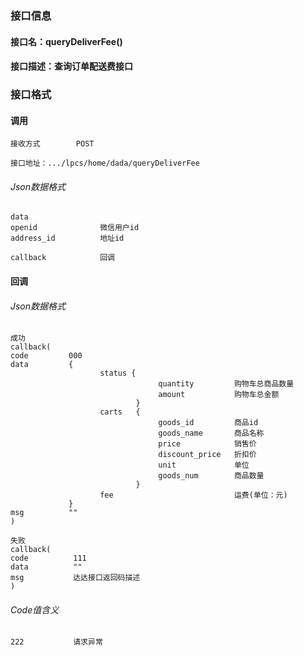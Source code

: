### 接口信息
#### 接口名：queryDeliverFee()
#### 接口描述：查询订单配送费接口

### 接口格式

#### 调用

```
接收方式        POST
```

```
接口地址：.../lpcs/home/dada/queryDeliverFee
```

###### Json数据格式
```
data
openid              微信用户id
address_id          地址id

callback            回调
```

#### 回调
###### Json数据格式

```
成功
callback(
code         000
data         {
                    status { 
                                 quantity         购物车总商品数量
                                 amount           购物车总金额
                            }
                    carts   {
                                 goods_id         商品id
                                 goods_name       商品名称
                                 price            销售价
                                 discount_price   折扣价
                                 unit             单位
                                 goods_num        商品数量
                            }
                    fee                           运费(单位：元)
             }
msg          ""
)
```

```
失败
callback(
code          111
data          ""
msg           达达接口返回码描述
)
```

###### Code值含义

```
222           请求异常      
```